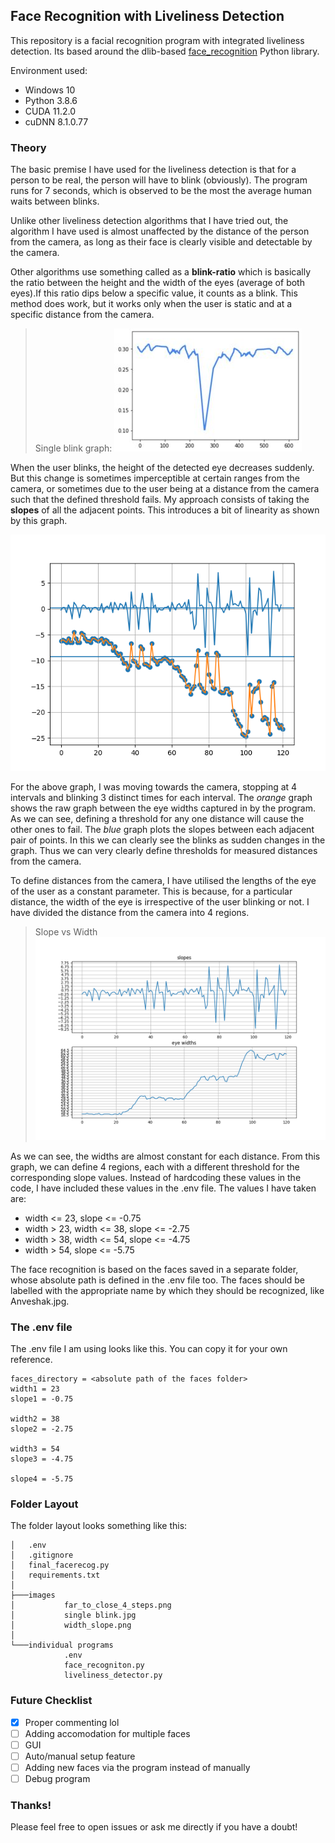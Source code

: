 ## Face Recognition with Liveliness Detection

This repository is a facial recognition program with integrated liveliness detection. Its based around the dlib-based [face_recognition](https://pypi.org/project/face-recognition/) Python library. 

Environment used:
- Windows 10
- Python 3.8.6
- CUDA 11.2.0
- cuDNN 8.1.0.77

### Theory

The basic premise I have used for the liveliness detection is that for a person to be real, the person will have to blink (obviously). The program runs for 7 seconds, which is observed to be the most the average human waits between blinks.

Unlike other liveliness detection algorithms that I have tried out, the algorithm I have used is almost unaffected by the distance of the person from the camera, as long as their face is clearly visible and detectable by the camera.

Other algorithms use something called as a **blink-ratio** which is basically the ratio between the height and the width of the eyes (average of both eyes).If this ratio dips below a specific value, it counts as a blink. This method does work, but it works only when the user is static and at a specific distance from the camera.

>Single blink graph:
![](https://github.com/AnveshakR/facerecog/blob/master/images/single%20blink.jpg?raw=true)

When the user blinks, the height of the detected eye decreases suddenly. But this change is sometimes imperceptible at certain ranges from the camera, or sometimes due to the user being at a distance from the camera such that the defined threshold fails. My approach consists of taking the **slopes** of all the adjacent points. This introduces a bit of linearity as shown by this graph.

![](https://github.com/AnveshakR/facerecog/blob/master/images/far_to_close_4_steps.png?raw=true)

For the above graph, I was moving towards the camera, stopping at 4 intervals and blinking 3 distinct times for each interval.
The *orange* graph shows the raw graph between the eye widths captured in by the program. As we can see, defining a threshold for any one distance will cause the other ones to fail.
The *blue* graph plots the slopes between each adjacent pair of points. In this we can clearly see the blinks as sudden changes in the graph. Thus we can very clearly define thresholds for measured distances from the camera. 

To define distances from the camera, I have utilised the lengths of the eye of the user as a constant parameter. This is because, for a particular distance, the width of the eye is irrespective of the user blinking or not. I have divided the distance from the camera into 4 regions.

>Slope vs Width
![](https://github.com/AnveshakR/facerecog/blob/master/images/width_slope.png?raw=true)

As we can see, the widths are almost constant for each distance. From this graph, we can define 4 regions, each with a different threshold for the corresponding slope values. Instead of hardcoding these values in the code, I have included these values in the .env file. The values I have taken are:

- width <= 23, slope <= -0.75
- width > 23, width <= 38, slope <= -2.75
- width > 38, width <= 54, slope <= -4.75
- width > 54, slope <= -5.75

The face recognition is based on the faces saved in a separate folder, whose absolute path is defined in the .env file too. The faces should be labelled with the appropriate name by which they should be recognized, like Anveshak.jpg. 

### The .env file
The .env file I am using looks like this. You can copy it for your own reference.

	faces_directory = <absolute path of the faces folder>
	width1 = 23
	slope1 = -0.75

	width2 = 38
	slope2 = -2.75

	width3 = 54
	slope3 = -4.75

	slope4 = -5.75

### Folder Layout
The folder layout looks something like this:

	│   .env
	│   .gitignore
	│   final_facerecog.py
	│   requirements.txt
	│
	├───images
	│       	far_to_close_4_steps.png
	│       	single blink.jpg
	│       	width_slope.png
	│
	└───individual programs
				.env
				face_recogniton.py
				liveliness_detector.py

### Future Checklist
- [x] Proper commenting lol
- [ ] Adding accomodation for multiple faces
- [ ] GUI
- [ ] Auto/manual setup feature
- [ ] Adding new faces via the program instead of manually
- [ ] Debug program

### Thanks!
Please feel free to open issues or ask me directly if you have a doubt!
